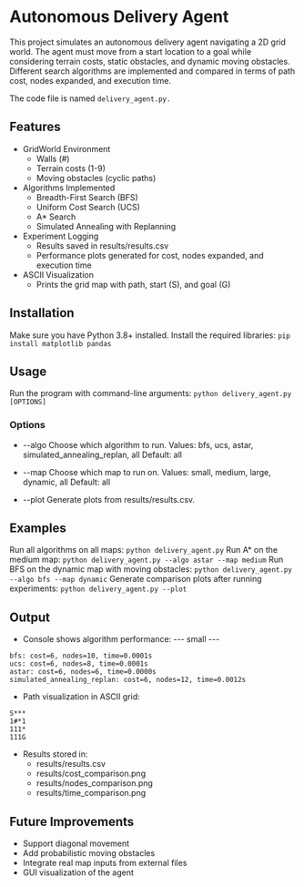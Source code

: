 # Autonomous Delivery Agent

This project simulates an autonomous delivery agent navigating a 2D grid world. The agent must move from a start location to a goal while considering terrain costs, static obstacles, and dynamic moving obstacles. Different search algorithms are implemented and compared in terms of path cost, nodes expanded, and execution time.

The code file is named ```delivery_agent.py.```

## Features
- GridWorld Environment
  - Walls (#)
  - Terrain costs (1-9)
  - Moving obstacles (cyclic paths)
- Algorithms Implemented
  - Breadth-First Search (BFS)
  - Uniform Cost Search (UCS)
  - A* Search
  - Simulated Annealing with Replanning
- Experiment Logging
  - Results saved in results/results.csv
  - Performance plots generated for cost, nodes expanded, and execution time
- ASCII Visualization
  - Prints the grid map with path, start (S), and goal (G)

## Installation
Make sure you have Python 3.8+ installed.
Install the required libraries:
```pip install matplotlib pandas```

## Usage
Run the program with command-line arguments:
```python delivery_agent.py [OPTIONS]```
  ### Options
  - --algo
    Choose which algorithm to run.
    Values: bfs, ucs, astar, simulated_annealing_replan, all
    Default: all

  - --map
Choose which map to run on.
Values: small, medium, large, dynamic, all
Default: all

  - --plot
Generate plots from results/results.csv.

## Examples
Run all algorithms on all maps:
```python delivery_agent.py```
Run A* on the medium map:
```python delivery_agent.py --algo astar --map medium```
Run BFS on the dynamic map with moving obstacles:
```python delivery_agent.py --algo bfs --map dynamic```
Generate comparison plots after running experiments:
```python delivery_agent.py --plot```

## Output
- Console shows algorithm performance:
--- small ---
```
bfs: cost=6, nodes=10, time=0.0001s
ucs: cost=6, nodes=8, time=0.0001s
astar: cost=6, nodes=6, time=0.0000s
simulated_annealing_replan: cost=6, nodes=12, time=0.0012s
```
- Path visualization in ASCII grid:
```
S***
1#*1
111*
111G
```
- Results stored in:
  - results/results.csv
  - results/cost_comparison.png
  - results/nodes_comparison.png
  - results/time_comparison.png

## Future Improvements
- Support diagonal movement
- Add probabilistic moving obstacles
- Integrate real map inputs from external files
- GUI visualization of the agent
